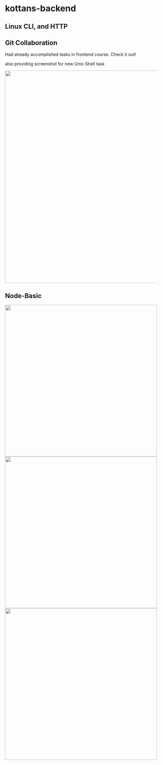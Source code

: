 ﻿# kottans-backend
## Linux CLI, and HTTP
## Git Collaboration

Had already accomplished tasks in frontend course. Check it out!

also providing screenshot for new Unix-Shell task

<img src="https://github.com/Zakkarat/kottans-frontend/blob/master/task-unix-shell/unix.PNG" width="700px" />

## Node-Basic

<img src="https://github.com/Zakkarat/kottans-frontend/blob/master/node-basic-1/node-basic.PNG" width="500px" />
<img src="https://github.com/Zakkarat/kottans-frontend/blob/master/node-basic-1/node-basic2.PNG" width="500px" />
<img src="https://github.com/Zakkarat/kottans-frontend/blob/master/node-basic-1/node-basic3.PNG" width="500px" />